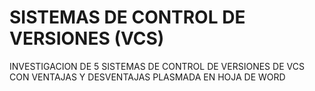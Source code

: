 # SISTEMAS DE CONTROL DE VERSIONES (VCS)
INVESTIGACION DE 5 SISTEMAS DE CONTROL DE VERSIONES DE VCS CON VENTAJAS Y DESVENTAJAS 
PLASMADA EN HOJA DE WORD
